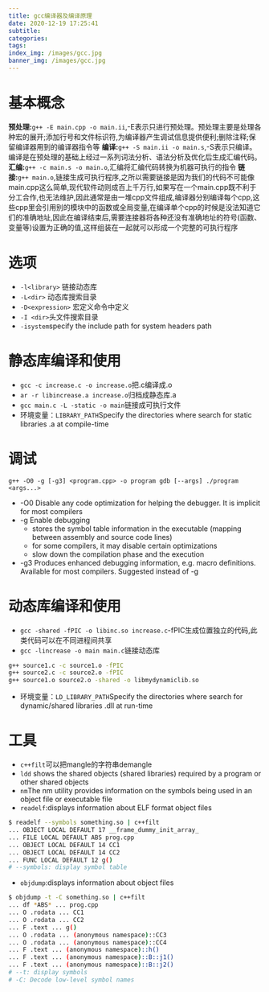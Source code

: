 ```yaml
---
title: gcc编译器及编译原理
date: 2020-12-19 17:25:41
subtitle:
categories:
tags:
index_img: /images/gcc.jpg
banner_img: /images/gcc.jpg
---
```

# 基本概念
**预处理:**`g++ -E main.cpp -o main.ii`,-E表示只进行预处理。预处理主要是处理各种宏的展开;添加行号和文件标识符,为编译器产生调试信息提供便利;删除注释;保留编译器用到的编译器指令等
**编译:**`g++ -S main.ii -o main.s`,-S表示只编译。编译是在预处理的基础上经过一系列词法分析、语法分析及优化后生成汇编代码。
**汇编:**`g++ -c main.s -o main.o`,汇编将汇编代码转换为机器可执行的指令
**链接:**`g++ main.o`,链接生成可执行程序,之所以需要链接是因为我们的代码不可能像main.cpp这么简单,现代软件动则成百上千万行,如果写在一个main.cpp既不利于分工合作,也无法维护,因此通常是由一堆cpp文件组成,编译器分别编译每个cpp,这些cpp里会引用别的模块中的函数或全局变量,在编译单个cpp的时候是没法知道它们的准确地址,因此在编译结束后,需要连接器将各种还没有准确地址的符号(函数、变量等)设置为正确的值,这样组装在一起就可以形成一个完整的可执行程序
# 选项
- `-l<library>` 链接动态库
- `-L<dir>` 动态库搜索目录
- `-D<expression>` 宏定义命令中定义
- `-I <dir>`头文件搜索目录
- `-isystem`specify the include path for system headers path
# 静态库编译和使用
- `gcc -c increase.c -o increase.o`把.c编译成.o
- `ar -r libincrease.a increase.o`归档成静态库.a
- `gcc main.c -L -static -o main`链接成可执行文件
- 环境变量：`LIBRARY_PATH`Specify the directories where search for static libraries .a at compile-time
# 调试
`g++ -O0 -g [-g3] <program.cpp> -o program
gdb [--args] ./program <args...>`
- -O0 Disable any code optimization for helping the debugger. It is implicit for most compilers
- -g Enable debugging
    - stores the symbol table information in the executable (mapping between assembly and source code lines)
    - for some compilers, it may disable certain optimizations
    - slow down the compilation phase and the execution
- -g3 Produces enhanced debugging information, e.g. macro definitions. Available for most compilers. Suggested instead of -g 
# 动态库编译和使用
- `gcc -shared -fPIC -o libinc.so increase.c`-fPIC生成位置独立的代码,此类代码可以在不同进程间共享
- `gcc -lincrease -o main main.c`链接动态库
```bash
g++ source1.c -c source1.o -fPIC
g++ source2.c -c source2.o -fPIC
g++ source1.o source2.o -shared -o libmydynamiclib.so
```
- 环境变量：`LD_LIBRARY_PATH`Specify the directories where search for dynamic/shared libraries .dll at run-time
# 工具
- `c++filt`可以把mangle的字符串demangle
- `ldd` shows the shared objects (shared libraries) required by a program or other shared objects
- `nm`The nm utility provides information on the symbols being used in an object file or executable file
- `readelf`:displays information about ELF format object files
```bash
$ readelf --symbols something.so | c++filt
... OBJECT LOCAL DEFAULT 17 __frame_dummy_init_array_
... FILE LOCAL DEFAULT ABS prog.cpp
... OBJECT LOCAL DEFAULT 14 CC1
... OBJECT LOCAL DEFAULT 14 CC2
... FUNC LOCAL DEFAULT 12 g()
# --symbols: display symbol table
```
- `objdump`:displays information about object files
```bash
$ objdump -t -C something.so | c++filt
... df *ABS* ... prog.cpp
... O .rodata ... CC1
... O .rodata ... CC2
... F .text ... g()
... O .rodata ... (anonymous namespace)::CC3
... O .rodata ... (anonymous namespace)::CC4
... F .text ... (anonymous namespace)::h()
... F .text ... (anonymous namespace)::B::j1()
... F .text ... (anonymous namespace)::B::j2()
# --t: display symbols
# -C: Decode low-level symbol names
```
